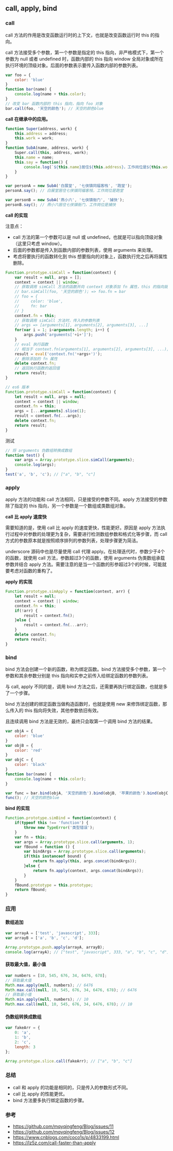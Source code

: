 ## call, apply, bind

### call

call 方法的作用是改变函数运行时的上下文，也就是改变函数运行时 this 的指向。

call 方法接受多个参数，第一个参数是指定的 this 指向，非严格模式下，第一个参数为 null 或者 undefined 时，函数内部的 this 指向 window 全局对象或所在执行环境的顶级对象。后面的参数表示要传入函数内部的参数列表。

```javascript
var foo = {
	color: 'blue'
}
function bar(name) {
	console.log(name + this.color);
}
// 改变 bar 函数内部的 this 指向，指向 foo 对象
bar.call(foo, '天空的颜色'); // 天空的颜色blue
```

**call 在继承中的应用。**

```javascript
function Super(address, work) {
    this.address = address;
    this.work = work;
}
function SubA(name, address, work) {
    Super.call(this, address, work);
    this.name = name;
    this.say = function() {
        console.log(`${this.name}居住${this.address}，工作岗位是${this.work}`);
    }
}

var personA = new SubA('白展堂', '七侠镇同福客栈', '跑堂');
personA.say(); // 白展堂居住七侠镇同福客栈，工作岗位是跑堂

var personB = new SubA('燕小六', '七侠镇衙门', '捕快');
personB.say(); // 燕小六居住七侠镇衙门，工作岗位是捕快
```

**call 的实现**

注意点：

* call 方法的第一个参数可以是 null 或 undefined，也就是可以指向顶级对象（这里只考虑 window）。
* 后面的参数都是传入到函数内部的参数列表，使用 arguments 来处理。
* 考虑将要执行的函数转化到 this 想要指向的对象上，函数执行完之后再将属性删除。

```javascript
Function.prototype.simCall = function(context) {
	var result = null, args = [];
    context = context || window;
    // 获取调用 simCall 方法的函数并向 context 对象添加 fn 属性，this 的指向就是调用函数
    // bar.simCall(foo, '天空的颜色'); => foo.fn = bar
    // foo = {
    //     color: 'blue',
    //     fn: bar
    // }
    context.fn = this;
    // 获取调用 simCall 方法时，传入的参数列表
    // args => [arguments[1], arguments[2], arguments[3], ...]
    for(var i = 1; i<arguments.length; i++) {
		args.push('arguments['+i+']');
    }
    // eval 执行函数
    // 相当于 context.fn(arguments[1], arguments[2], arguments[3], ...);
    result = eval('context.fn('+args+')');
    // 删除添加的 fn 属性
    delete context.fn;
    // 返回执行函数的返回值
    return result;
}
```

```javascript
// es6 版本
Function.prototype.simCall = function(context) {
    let result = null, args = null;
    context = context || window;
    context.fn = this;
    args = [...arguments].slice(1);
    result = context.fn(...args);
    delete context.fn;
    return result;
}
```

测试

```javascript
// 将 arguments 伪数组转换成数组
function test() {
	var args = Array.prototype.slice.simCall(arguments);
    console.log(args);
}
test('a', 'b', 'c'); // ["a", "b", "c"]
```

### apply

apply 方法的功能和 call 方法相同，只是接受的参数不同。apply 方法接受的参数除了指定的 this 指向，另一个参数是一个数组或类数组对象。

**call 比 apply 速度快**

需要知道的是，使用 call 比 apply 的速度更快，性能更好。原因是 apply 方法执行过程中对参数的处理更为复杂，需要进行检测数组参数和格式化等步骤，而 call 方式的参数原本就是按照顺序排列的参数列表，处理步骤更为简洁。

underscore 源码中也是尽量使用 call 代理 apply。在处理迭代时，参数少于4个的函数，就使用 call 方法，参数超过3个的函数，使用 arguments 伪类数组承载参数并结合 apply 方法。需要注意的是当一个函数的形参超过3个的时候，可能就要考虑对函数的重构了。

**apply 的实现**

```javascript
Function.prototype.simApply = function(context, arr) {
    let result = null;
    context = context || window;
    context.fn = this;
    if(!arr) {
        result = context.fn();
    }else {
        result = context.fn(...arr);
    }
    delete context.fn;
    return result;
}
```

### bind

bind 方法会创建一个新的函数，称为绑定函数。bind 方法接受多个参数，第一个参数和其余参数分别是 this 指向和实参之前传入给绑定函数的参数列表。

与 call, apply 不同的是，调用 bind 方法之后，还需要再执行绑定函数，也就是多了一个步骤。

bind 方法创建的绑定函数当做构造函数时，也就是使用 new 来修饰绑定函数，那么传入的 this 指向将失效，其他参数依旧有效。

且连续调用 bind 方法是无效的，最终只会取第一个调用 bind 方法的结果。

```javascript
var objA = {
	color: 'blue'
}
var objB = {
	color: 'red'
}
var objC = {
	color: 'black'
}
function bar(name) {
	console.log(name + this.color);
}

var func = bar.bind(objA, '天空的颜色').bind(objB, '苹果的颜色').bind(objC, '乌云的颜色');
func(); // 天空的颜色blue
```

**bind 的实现**

```javascript
Function.prototype.simBind = function(context) {
    if(typeof this !== 'function') {
        throw new TypeError('类型错误');
    }
    var fn = this;
    var args = Array.prototype.slice.call(arguments, 1);
    var fBound = function () {
        var bindArgs = Array.prototype.slice.call(arguments);
        if(this instanceof bound) {
            return fn.apply(this, args.concat(bindArgs));
        }else {
            return fn.apply(context, args.concat(bindArgs));
        }
    }
    fBound.prototype = this.prototype;
    return fBound;
}
```

### 应用

#### 数组追加

```javascript
var arrayA = ['test', 'javascript', 333];
var arrayB = ['a', 'b', 'c', 'd'];

Array.prototype.push.apply(arrayA, arrayB);
console.log(arrayA); // ["test", "javascript", 333, "a", "b", "c", "d"]
```

#### 获取最大值，最小值

```javascript
var numbers = [10, 545, 676, 34, 6476, 678];
// 获取最大值
Math.max.apply(null, numbers); // 6476
Math.max.call(null, 10, 545, 676, 34, 6476, 678); // 6476
// 获取最小值
Math.min.apply(null, numbers); // 10
Math.max.call(null, 10, 545, 676, 34, 6476, 678); // 10
```

#### 伪数组转换成数组

```javascript
var fakeArr = {
    0: 'a',
    1: 'b',
    2: 'c',
    length: 3
};

Array.prototype.slice.call(fakeArr); // ["a", "b", "c"]
```

### 总结

* call 和 apply 的功能是相同的，只是传入的参数形式不同。
* call 比 apply 的性能更优。
* bind 方法要多执行绑定函数的步骤。

### 参考

* https://github.com/mqyqingfeng/Blog/issues/11
* https://github.com/mqyqingfeng/Blog/issues/12
* https://www.cnblogs.com/coco1s/p/4833199.html
* https://lz5z.com/call-faster-than-apply